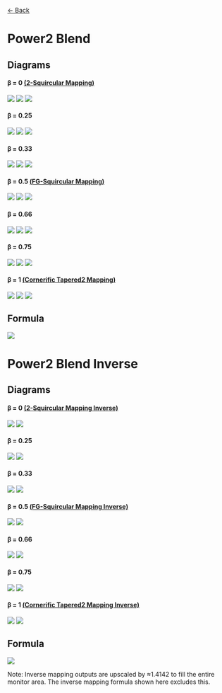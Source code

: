 [<- Back](https://github.com/Kuuuube/Circular_Area/blob/main/wiki/mappings_index.md)

# Power2 Blend

## Diagrams
#### β = 0 [(2-Squircular Mapping)](https://github.com/Kuuuube/Circular_Area/blob/main/wiki/mappings/2_squircular_mapping.md)

![](https://raw.githubusercontent.com/Kuuuube/Circular_Area/main/wiki/images/mappings/square_power2_blend_B0_circle_grid_thick_checkerboard.png)
![](https://raw.githubusercontent.com/Kuuuube/Circular_Area/main/wiki/images/mappings/square_power2_blend_B0_square_grid_thick_checkerboard.png)
![](https://raw.githubusercontent.com/Kuuuube/Circular_Area/main/wiki/images/mappings/square_power2_blend_B0_dot_grid_circle_rgb_gradient_circle.png)

#### β = 0.25

![](https://raw.githubusercontent.com/Kuuuube/Circular_Area/main/wiki/images/mappings/square_power2_blend_B0.25_circle_grid_thick_checkerboard.png)
![](https://raw.githubusercontent.com/Kuuuube/Circular_Area/main/wiki/images/mappings/square_power2_blend_B0.25_square_grid_thick_checkerboard.png)
![](https://raw.githubusercontent.com/Kuuuube/Circular_Area/main/wiki/images/mappings/square_power2_blend_B0.25_dot_grid_circle_rgb_gradient_circle.png)

#### β = 0.33

![](https://raw.githubusercontent.com/Kuuuube/Circular_Area/main/wiki/images/mappings/square_power2_blend_B0.33_circle_grid_thick_checkerboard.png)
![](https://raw.githubusercontent.com/Kuuuube/Circular_Area/main/wiki/images/mappings/square_power2_blend_B0.33_square_grid_thick_checkerboard.png)
![](https://raw.githubusercontent.com/Kuuuube/Circular_Area/main/wiki/images/mappings/square_power2_blend_B0.33_dot_grid_circle_rgb_gradient_circle.png)

#### β = 0.5 [(FG-Squircular Mapping)](https://github.com/Kuuuube/Circular_Area/blob/main/wiki/mappings/fg_squircular_mapping.md)

![](https://raw.githubusercontent.com/Kuuuube/Circular_Area/main/wiki/images/mappings/square_power2_blend_B0.5_circle_grid_thick_checkerboard.png)
![](https://raw.githubusercontent.com/Kuuuube/Circular_Area/main/wiki/images/mappings/square_power2_blend_B0.5_square_grid_thick_checkerboard.png)
![](https://raw.githubusercontent.com/Kuuuube/Circular_Area/main/wiki/images/mappings/square_power2_blend_B0.5_dot_grid_circle_rgb_gradient_circle.png)

#### β = 0.66

![](https://raw.githubusercontent.com/Kuuuube/Circular_Area/main/wiki/images/mappings/square_power2_blend_B0.66_circle_grid_thick_checkerboard.png)
![](https://raw.githubusercontent.com/Kuuuube/Circular_Area/main/wiki/images/mappings/square_power2_blend_B0.66_square_grid_thick_checkerboard.png)
![](https://raw.githubusercontent.com/Kuuuube/Circular_Area/main/wiki/images/mappings/square_power2_blend_B0.66_dot_grid_circle_rgb_gradient_circle.png)

#### β = 0.75

![](https://raw.githubusercontent.com/Kuuuube/Circular_Area/main/wiki/images/mappings/square_power2_blend_B0.75_circle_grid_thick_checkerboard.png)
![](https://raw.githubusercontent.com/Kuuuube/Circular_Area/main/wiki/images/mappings/square_power2_blend_B0.75_square_grid_thick_checkerboard.png)
![](https://raw.githubusercontent.com/Kuuuube/Circular_Area/main/wiki/images/mappings/square_power2_blend_B0.75_dot_grid_circle_rgb_gradient_circle.png)

#### β = 1 [(Cornerific Tapered2 Mapping)](https://github.com/Kuuuube/Circular_Area/blob/main/wiki/mappings/cornerific_tapered2_mapping.md)

![](https://raw.githubusercontent.com/Kuuuube/Circular_Area/main/wiki/images/mappings/square_power2_blend_B1_circle_grid_thick_checkerboard.png)
![](https://raw.githubusercontent.com/Kuuuube/Circular_Area/main/wiki/images/mappings/square_power2_blend_B1_square_grid_thick_checkerboard.png)
![](https://raw.githubusercontent.com/Kuuuube/Circular_Area/main/wiki/images/mappings/square_power2_blend_B1_dot_grid_circle_rgb_gradient_circle.png)

## Formula
![](https://raw.githubusercontent.com/Kuuuube/Circular_Area/main/wiki/images/formulas/power2_blend_formula.png)




# Power2 Blend Inverse

## Diagrams
#### β = 0 [(2-Squircular Mapping Inverse)](https://github.com/Kuuuube/Circular_Area/blob/main/wiki/mappings/2_squircular_mapping.md)

![](https://raw.githubusercontent.com/Kuuuube/Circular_Area/main/wiki/images/mappings/circle_power2_blend_B0_square_grid_circle_thick_checkerboard.png)
![](https://raw.githubusercontent.com/Kuuuube/Circular_Area/main/wiki/images/mappings/circle_power2_blend_B0_dot_grid_square_rgb_gradient.png)

#### β = 0.25

![](https://raw.githubusercontent.com/Kuuuube/Circular_Area/main/wiki/images/mappings/circle_power2_blend_B0.25_square_grid_circle_thick_checkerboard.png)
![](https://raw.githubusercontent.com/Kuuuube/Circular_Area/main/wiki/images/mappings/circle_power2_blend_B0.25_dot_grid_square_rgb_gradient.png)

#### β = 0.33

![](https://raw.githubusercontent.com/Kuuuube/Circular_Area/main/wiki/images/mappings/circle_power2_blend_B0.33_square_grid_circle_thick_checkerboard.png)
![](https://raw.githubusercontent.com/Kuuuube/Circular_Area/main/wiki/images/mappings/circle_power2_blend_B0.33_dot_grid_square_rgb_gradient.png)

#### β = 0.5 [(FG-Squircular Mapping Inverse)](https://github.com/Kuuuube/Circular_Area/blob/main/wiki/mappings/fg_squircular_mapping.md)

![](https://raw.githubusercontent.com/Kuuuube/Circular_Area/main/wiki/images/mappings/circle_power2_blend_B0.5_square_grid_circle_thick_checkerboard.png)
![](https://raw.githubusercontent.com/Kuuuube/Circular_Area/main/wiki/images/mappings/circle_power2_blend_B0.5_dot_grid_square_rgb_gradient.png)

#### β = 0.66

![](https://raw.githubusercontent.com/Kuuuube/Circular_Area/main/wiki/images/mappings/circle_power2_blend_B0.66_square_grid_circle_thick_checkerboard.png)
![](https://raw.githubusercontent.com/Kuuuube/Circular_Area/main/wiki/images/mappings/circle_power2_blend_B0.66_dot_grid_square_rgb_gradient.png)

#### β = 0.75

![](https://raw.githubusercontent.com/Kuuuube/Circular_Area/main/wiki/images/mappings/circle_power2_blend_B0.75_square_grid_circle_thick_checkerboard.png)
![](https://raw.githubusercontent.com/Kuuuube/Circular_Area/main/wiki/images/mappings/circle_power2_blend_B0.75_dot_grid_square_rgb_gradient.png)

#### β = 1 [(Cornerific Tapered2 Mapping Inverse)](https://github.com/Kuuuube/Circular_Area/blob/main/wiki/mappings/cornerific_tapered2_mapping.md)

![](https://raw.githubusercontent.com/Kuuuube/Circular_Area/main/wiki/images/mappings/circle_power2_blend_B1_square_grid_circle_thick_checkerboard.png)
![](https://raw.githubusercontent.com/Kuuuube/Circular_Area/main/wiki/images/mappings/circle_power2_blend_B1_dot_grid_square_rgb_gradient.png)

## Formula
![](https://raw.githubusercontent.com/Kuuuube/Circular_Area/main/wiki/images/formulas/power2_blend_inverse_formula.png)

Note: Inverse mapping outputs are upscaled by ≈1.4142 to fill the entire monitor area. The inverse mapping formula shown here excludes this.